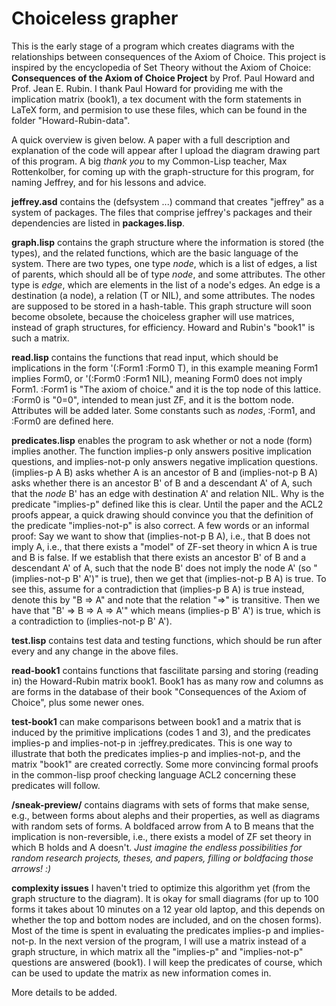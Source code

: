 # Choiceless grapher #

This is the early stage of a program which creates diagrams with the relationships between consequences of the Axiom of Choice. This project is inspired by the encyclopedia of Set Theory without the Axiom of Choice:
                          **Consequences of the Axiom of Choice Project**
by Prof. Paul Howard and Prof. Jean E. Rubin. I thank Paul Howard for providing me with the implication matrix (book1), a tex document with the form statements in LaTeX form, and permision to use these files, which can be found in the folder "Howard-Rubin-data".

A quick overview is given below. A paper with a full description and explanation of the code will appear after I upload the diagram drawing part of this program. A big *thank you* to my Common-Lisp teacher, Max Rottenkolber, for coming up with the graph-structure for this program, for naming Jeffrey, and for his lessons and advice. 

**jeffrey.asd** contains the (defsystem ...) command that creates "jeffrey" as a system of packages. The files that comprise jeffrey's packages and their dependencies are listed in **packages.lisp**.

**graph.lisp** contains the graph structure where the information is stored (the types), and the related functions, which are the basic language of the system. There are two types, one type *node*, which is a list of edges, a list of parents, which should all be of type *node*, and some attributes. The other type is *edge*, which are elements in the list of a node's edges. An edge is a destination (a node), a relation (T or NIL), and some attributes. The nodes are supposed to be stored in a hash-table. This graph structure will soon become obsolete, because the choiceless grapher will use matrices, instead of graph structures, for efficiency. Howard and Rubin's "book1" is such a matrix. 

**read.lisp** contains the functions that read input, which should be implications in the form '(:Form1 :Form0 T), in this example meaning Form1 implies Form0, or '(:Form0 :Form1 NIL), meaning Form0 does not imply Form1. :Form1 is "The axiom of choice." and it is the top node of this lattice. :Form0 is "0=0", intended to mean just ZF, and it is the bottom node. Attributes will be added later. Some constants such as *nodes*, :Form1, and :Form0 are defined here.

**predicates.lisp** enables the program to ask whether or not a node (form) implies another. The function implies-p only answers positive implication questions, and implies-not-p only answers negative implication questions. (implies-p A B) asks whether A is an ancestor of B and (implies-not-p B A) asks whether there is an ancestor B' of B and a descendant A' of A, such that the *node* B' has an edge with destination A' and relation NIL. Why is the predicate "implies-p" defined like this is clear. Until the paper and the ACL2 proofs appear, a quick drawing should convince you that the definition of the predicate "implies-not-p" is also correct. A few words or an informal proof: Say we want to show that (implies-not-p B A), i.e., that B does not imply A, i.e., that there exists a "model" of ZF-set theory in whicn A is true and B is false. If we establish that there exists an ancestor B' of B and a descendant A' of A, such that the node B' does not imply the node A' (so "(implies-not-p B' A')" is true), then we get that (implies-not-p B A) is true. To see this, assume for a contradiction that (implies-p B A) is true instead, denote this by "B => A" and note that the relation "=>" is transitive. Then we have that "B' => B => A => A'" which means (implies-p B' A') is true, which is a contradiction to (implies-not-p B' A').

**test.lisp** contains test data and testing functions, which should be run after every and any change in the above files.

**read-book1** contains functions that fascilitate parsing and storing (reading in) the Howard-Rubin matrix book1. Book1 has as many row and columns as are forms in the database of their book "Consequences of the Axiom of Choice", plus some newer ones. 

**test-book1** can make comparisons between book1 and a matrix that is induced by the primitive implications (codes 1 and 3), and the predicates implies-p and implies-not-p in :jeffrey.predicates. This is one way to illustrate that both the predicates implies-p and implies-not-p, and the matrix "book1" are created correctly. Some more convincing formal proofs in the common-lisp proof checking language ACL2 concerning these predicates will follow. 

**/sneak-preview/** contains diagrams with sets of forms that make sense, e.g., between forms about alephs and their properties, as well as diagrams with random sets of forms. A boldfaced arrow from A to B means that the implication is non-reversible, i.e., there exists a model of ZF set theory in which B holds and A doesn't. *Just imagine the endless possibilities for random research projects, theses, and papers, filling or boldfacing those arrows! :)*

**complexity issues**
I haven't tried to optimize this algorithm yet (from the graph structure to the diagram). It is okay for small diagrams (for up to 100 forms it takes about 10 minutes on a 12 year old laptop, and this depends on whether the top and bottom nodes are included, and on the chosen forms). Most of the time is spent in evaluating the predicates implies-p and implies-not-p. In the next version of the program, I will use a matrix instead of a graph structure, in which matrix all the "implies-p" and "implies-not-p" questions are answered (book1). I will keep the predicates of course, which can be used to update the matrix as new information comes in. 

More details to be added.

